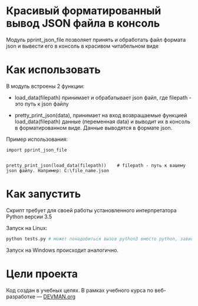 # Красивый форматированный вывод JSON файла в консоль

Модуль pprint_json_file позволяет принять и обработать файл формата json и вывести его в консоль в красивом читабельном виде

# Как использовать

В модуль встроены 2 функции:

 - load_data(filepath) принимает и обрабатывает json файл, где filepath - это путь к json файлу
 
 - pretty_print_json(data), принимает на вход возвращаемые функцией load_data(filepath) данные (переменная data) и выводит их в консоль в форматированном виде. Данные выводятся в формате json. 

Пример использования:

    import pprint_json_file
    
    
    pretty_print_json(load_data(filepath))    # filepath - путь к вашему json файлу. Например: C:\file_name.json


# Как запустить

Скрипт требует для своей работы установленного интерпретатора Python версии 3.5

Запуск на Linux:

```bash
python tests.py # может понадобиться вызов python3 вместо python, зависит от настроек операционной системы
```

Запуск на Windows происходит аналогично.

# Цели проекта

Код создан в учебных целях. В рамках учебного курса по веб-разработке ― [DEVMAN.org](https://devman.org)
